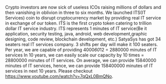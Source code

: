 Crypto investors are now sick of useless ICOs raising millions of dollars and then vanishing in oblivion in       three to six months.
We launched ITS(IT Services) coin to disrupt cryptocurrency market by providing real IT service in   exchange of our token.
ITS is the first crypto token catering to trillion dollar IT service industry. ITS represents 1 minutes of IT service(Be it application,   security testing, java, android, web development,graphic designing, code review, blockchain development, etc.)
SatyaSys has got 34 seaters real IT services company. 
3 shifts per day will make it 100 seaters. Per year, we are capable of providing 4000*60*12 = 2880000 minutes of IT services
In 10 years, we can easily scale our capacity by 10 times = 28800000 minutes of IT services. On average, we can provide  15840000 minutes of IT services, hence, we can provide 158400000 minutes of IT services in next 10 years.
Please checkout https://www.youtube.com/watch?v=7qQxL0BmQNo.

